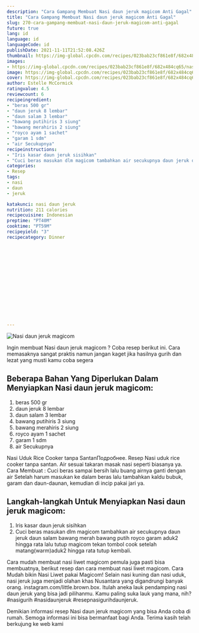 ```yaml
---
description: "Cara Gampang Membuat Nasi daun jeruk magicom Anti Gagal"
title: "Cara Gampang Membuat Nasi daun jeruk magicom Anti Gagal"
slug: 270-cara-gampang-membuat-nasi-daun-jeruk-magicom-anti-gagal
future: true
lang: id
language: id
languageCode: id
publishDate: 2021-11-11T21:52:08.426Z 
thumbnail: https://img-global.cpcdn.com/recipes/023bab23cf861e8f/682x484cq65/nasi-daun-jeruk-magicom-foto-resep-utama.png
images:
- https://img-global.cpcdn.com/recipes/023bab23cf861e8f/682x484cq65/nasi-daun-jeruk-magicom-foto-resep-utama.png
image: https://img-global.cpcdn.com/recipes/023bab23cf861e8f/682x484cq65/nasi-daun-jeruk-magicom-foto-resep-utama.png
cover: https://img-global.cpcdn.com/recipes/023bab23cf861e8f/682x484cq65/nasi-daun-jeruk-magicom-foto-resep-utama.png
author: Estelle McCormick
ratingvalue: 4.5
reviewcount: 6
recipeingredient:
- "beras 500 gr"
- "daun jeruk 8 lembar"
- "daun salam 3 lembar"
- "bawang putihiris 3 siung"
- "bawang merahiris 2 siung"
- "royco ayam 1 sachet"
- "garam 1 sdm"
- "air Secukupnya"
recipeinstructions:
- "Iris kasar daun jeruk sisihkan"
- "Cuci beras masukan dlm magicom tambahkan air secukupnya daun jeruk daun salam bawang merah bawang putih royco garam aduk2 hingga rata lalu tutup magicom tekan tombol cook setelah matang(warm)aduk2 hingga rata tutup kembali."
categories:
- Resep
tags:
- nasi
- daun
- jeruk

katakunci: nasi daun jeruk 
nutrition: 211 calories
recipecuisine: Indonesian
preptime: "PT40M"
cooktime: "PT59M"
recipeyield: "3"
recipecategory: Dinner


     
    
    
    
    
    
    
    
    
    
    
      
    
---
```



![Nasi daun jeruk magicom](https://img-global.cpcdn.com/recipes/023bab23cf861e8f/682x484cq65/nasi-daun-jeruk-magicom-foto-resep-utama.png)

Ingin membuat Nasi daun jeruk magicom ? Coba resep berikut ini. Cara memasaknya sangat praktis namun jangan kaget jika hasilnya gurih dan lezat yang musti kamu coba segera

<!--inarticleads1-->

## Beberapa Bahan Yang Diperlukan Dalam Menyiapkan Nasi daun jeruk magicom:

1. beras 500 gr
1. daun jeruk 8 lembar
1. daun salam 3 lembar
1. bawang putihiris 3 siung
1. bawang merahiris 2 siung
1. royco ayam 1 sachet
1. garam 1 sdm
1. air Secukupnya

Nasi Uduk Rice Cooker tanpa SantanПодробнее. Resep Nasi uduk rice cooker tanpa santan. Air sesuai takaran masak nasi seperti biasanya ya. Cara Membuat : Cuci beras sampai bersih lalu buang airnya ganti dengan air Setelah harum masukan ke dalam beras lalu tambahkan kaldu bubuk, garam dan daun-daunan, kemudian di incip pakai jari ya. 

<!--inarticleads2-->

## Langkah-langkah Untuk Menyiapkan Nasi daun jeruk magicom:

1. Iris kasar daun jeruk sisihkan
1. Cuci beras masukan dlm magicom tambahkan air secukupnya daun jeruk daun salam bawang merah bawang putih royco garam aduk2 hingga rata lalu tutup magicom tekan tombol cook setelah matang(warm)aduk2 hingga rata tutup kembali.


Cara mudah membuat nasi liwet magicom pemula juga pasti bisa membuatnya, berikut resep dan cara membuat nasi liwet magicom. Cara Mudah bikin Nasi Liwet pakai Magicom! Selain nasi kuning dan nasi uduk, nasi jeruk juga menjadi olahan khas Nusantara yang digandrungi banyak orang. instagram.com/little.brown.box. Itulah aneka lauk pendamping nasi daun jeruk yang bisa jadi pilihanmu. Kamu paling suka lauk yang mana, nih? #nasigurih #nasidaunjeruk #resepnasigurihdaunjeruk. 

Demikian informasi  resep Nasi daun jeruk magicom   yang bisa Anda coba di rumah. Semoga informasi ini bisa bermanfaat bagi Anda. Terima kasih telah berkujung ke web kami
